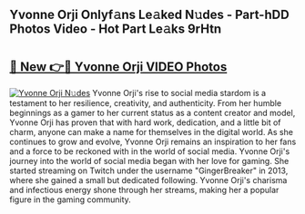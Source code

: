 ## Yvonne Orji Onlyf𝚊ns Le𝚊ked N𝚞des - Part-hDD Photos Video - Hot Part Le𝚊ks 9rHtn

# <h2><a href="http://ab7801.deff.icu/?id=Yvonne+Orji">🔗 New 👉🔴 Yvonne Orji VIDEO Photos</a></h2>

[![Yvonne Orji N𝚞des](https://i.imgur.com/rIISA9y.gif)](http://ab7801.deff.icu/?id=Yvonne+Orji)
Yvonne Orji's rise to social media stardom is a testament to her resilience, creativity, and authenticity. From her humble beginnings as a gamer to her current status as a content creator and model, Yvonne Orji has proven that with hard work, dedication, and a little bit of charm, anyone can make a name for themselves in the digital world. As she continues to grow and evolve, Yvonne Orji remains an inspiration to her fans and a force to be reckoned with in the world of social media. Yvonne Orji's journey into the world of social media began with her love for gaming. She started streaming on Twitch under the username "GingerBreaker" in 2013, where she gained a small but dedicated following. Yvonne Orji's charisma and infectious energy shone through her streams, making her a popular figure in the gaming community.
